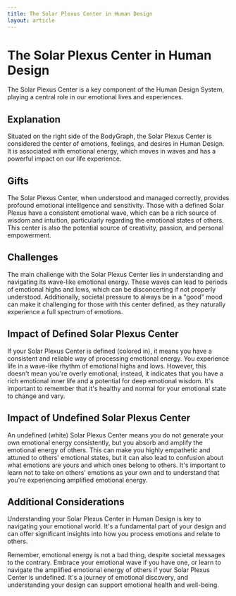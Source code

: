 ```yaml
---
title: The Solar Plexus Center in Human Design
layout: article
---
```

# The Solar Plexus Center in Human Design

The Solar Plexus Center is a key component of the Human Design System, playing a central role in our emotional lives and experiences.

## Explanation

Situated on the right side of the BodyGraph, the Solar Plexus Center is considered the center of emotions, feelings, and desires in Human Design. It is associated with emotional energy, which moves in waves and has a powerful impact on our life experience.

## Gifts

The Solar Plexus Center, when understood and managed correctly, provides profound emotional intelligence and sensitivity. Those with a defined Solar Plexus have a consistent emotional wave, which can be a rich source of wisdom and intuition, particularly regarding the emotional states of others. This center is also the potential source of creativity, passion, and personal empowerment.

## Challenges

The main challenge with the Solar Plexus Center lies in understanding and navigating its wave-like emotional energy. These waves can lead to periods of emotional highs and lows, which can be disconcerting if not properly understood. Additionally, societal pressure to always be in a "good" mood can make it challenging for those with this center defined, as they naturally experience a full spectrum of emotions.

## Impact of Defined Solar Plexus Center

If your Solar Plexus Center is defined (colored in), it means you have a consistent and reliable way of processing emotional energy. You experience life in a wave-like rhythm of emotional highs and lows. However, this doesn't mean you're overly emotional; instead, it indicates that you have a rich emotional inner life and a potential for deep emotional wisdom. It's important to remember that it's healthy and normal for your emotional state to change and vary.

## Impact of Undefined Solar Plexus Center

An undefined (white) Solar Plexus Center means you do not generate your own emotional energy consistently, but you absorb and amplify the emotional energy of others. This can make you highly empathetic and attuned to others' emotional states, but it can also lead to confusion about what emotions are yours and which ones belong to others. It's important to learn not to take on others' emotions as your own and to understand that you're experiencing amplified emotional energy.

## Additional Considerations

Understanding your Solar Plexus Center in Human Design is key to navigating your emotional world. It's a fundamental part of your design and can offer significant insights into how you process emotions and relate to others.

Remember, emotional energy is not a bad thing, despite societal messages to the contrary. Embrace your emotional wave if you have one, or learn to navigate the amplified emotional energy of others if your Solar Plexus Center is undefined. It's a journey of emotional discovery, and understanding your design can support emotional health and well-being.
